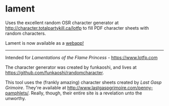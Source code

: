 # lament
Uses the excellent random OSR character generator at http://character.totalpartykill.ca/lotfp to fill PDF character sheets with random characters.

Lament is now available as a [webapp!](https://protected-chamber-48125.herokuapp.com/character)

***
Intended for *Lamentations of the Flame Princess* - https://www.lotfp.com

The character generator was created by funkaoshi, and lives at https://github.com/funkaoshi/randomcharacter.

This tool uses the (frankly amazing) character sheets created by *Last Gasp Grimoire*. They're available at
http://www.lastgaspgrimoire.com/penny-pamphlets/. Really, though, their entire site is a revelation unto 
the unworthy.
